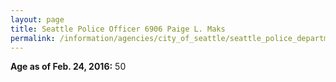 ```yaml
---
layout: page
title: Seattle Police Officer 6906 Paige L. Maks
permalink: /information/agencies/city_of_seattle/seattle_police_department/copbook/6906/
---
```


**Age as of Feb. 24, 2016:** 50
